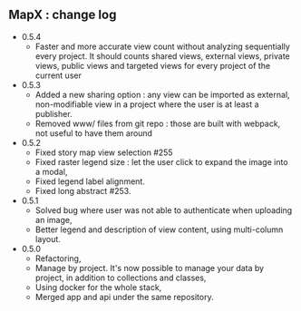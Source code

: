 ## MapX : change log

- 0.5.4
  - Faster and more accurate view count without analyzing sequentially every project. It should counts shared views, external views, private views, public views and targeted views for every project of the current user
- 0.5.3
  - Added a new sharing option : any view can be imported as external, non-modifiable view in a project where the user is at least a publisher.
  - Removed www/ files from git repo : those are built with webpack, not useful to have them around 
- 0.5.2
  - Fixed story map view selection #255
  - Fixed raster legend size : let the user click to expand the image into a modal,
  - Fixed legend label alignment.
  - Fixed long abstract #253.
- 0.5.1 
  - Solved bug where user was not able to authenticate when uploading an image,
  - Better legend and description of view content, using multi-column layout.
- 0.5.0 
  - Refactoring,
  - Manage by project. It's now possible to manage your data by project, in addition to collections and classes, 
  - Using docker for the whole stack,
  - Merged app and api under the same repository.
